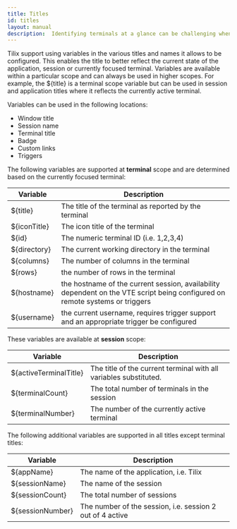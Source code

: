 ```yaml
---
title: Titles
id: titles
layout: manual
description:  Identifying terminals at a glance can be challenging when multiple terminals are displayed simultaneously. Tilix supports customizing the titles of terminals, sessions and applications to make this process easier.
---
```

Tilix support using variables in the various titles and names it allows to be configured. This enables the title to better reflect the current state of the application, session or currently focused terminal. Variables are available within a particular scope and can always be used in higher scopes. For example, the ${title} is a terminal scope variable but can be used in session and application titles where it reflects the currently active terminal.

Variables can be used in the following locations:

* Window title
* Session name
* Terminal title
* Badge
* Custom links
* Triggers

The following variables are supported at **terminal** scope and are determined based on the currently focused terminal:

Variable | Description
-------|------------
${title} | The title of the terminal as reported by the terminal
${iconTitle} | The icon title of the terminal
${id} | The numeric terminal ID (i.e. 1,2,3,4)
${directory} | The current working directory in the terminal
${columns} | The number of columns in the terminal
${rows} | the number of rows in the terminal
${hostname} | the hostname of the current session, availability dependent on the VTE script being configured on remote systems or triggers
${username} | the current username, requires trigger support and an appropriate trigger be configured

These variables are available at **session** scope:

Variable | Description
-------|------------
${activeTerminalTitle} | The title of the current terminal with all variables substituted.
${terminalCount} | The total number of terminals in the session
${terminalNumber} | The number of the currently active terminal

The following additional variables are supported in all titles except terminal titles:

Variable | Description
-------|------------
${appName} | The name of the application, i.e. Tilix
${sessionName} | The name of the session
${sessionCount} | The total number of sessions
${sessionNumber} | The number of the session, i.e. session 2 out of 4 active
